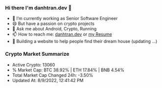 ### Hi there I'm danhtran.dev 👋

- 🔭 I’m currently working as Senior Software Engineer
- 😄 But have a passion on crypto projects
- 💬 Ask me about Android, Crypto, Running 
- 📫 How to reach me: <a href="https://danhtran.dev" target="_blank">danhtran.dev</a> or <a href="Developer-Resume.pdf" target="_blank">my Resume</a>
- 🌱 Building a website to help people find their dream house (updating ...)

### Crypto Market Summarize
- Active Crypto: 13060
- % Market Cap: BTC 38.92% | ETH 17.84% | BNB 4.54%
- Total Market Cap Changed 24h: -3.50%
- Updated At: 8/9/2022, 12:41:42 PM
